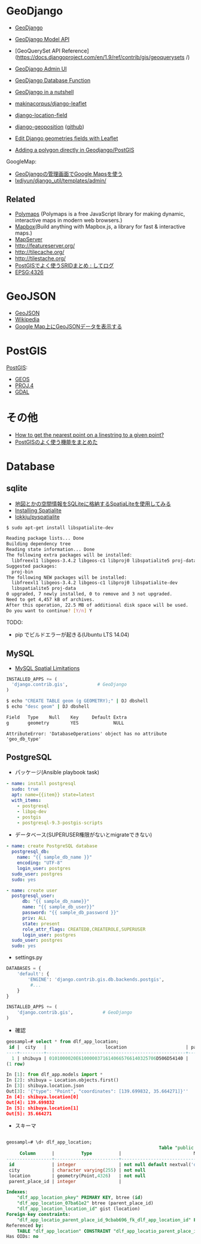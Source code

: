 # GeoDjango

- [GeoDjango](https://docs.djangoproject.com/en/1.9/ref/contrib/gis/)
- [GeoDjango Model API](https://docs.djangoproject.com/en/1.9/ref/contrib/gis/model-api/#module-django.contrib.gis.db.models)
- [GeoQuerySet API Reference](https://docs.djangoproject.com/en/1.9/ref/contrib/gis/geoquerysets /)
- [GeoDjango Admin UI](https://docs.djangoproject.com/en/1.9/ref/contrib/gis/admin/#module-django.contrib.gis.admin)
- [GeoDjango Database Function](https://docs.djangoproject.com/en/1.9/ref/contrib/gis/functions/)

- [GeoDjango in a nutshell](http://www.slideshare.net/DjangoStars/geodjango-in-a-nutshell)

- [makinacorpus/django-leaflet](https://github.com/makinacorpus/django-leaflet)
- [django-location-field](https://github.com/caioariede/django-location-field)
- [django-geoposition](https://django-geoposition.readthedocs.org/en/latest/)   ([github](https://github.com/philippbosch/django-geoposition))
- [Edit Django geometries fields with Leaflet](http://blog.mathieu-leplatre.info/edit-django-geometries-fields-with-leaflet.html)
- [Adding a polygon directly in Geodjango/PostGIS](http://stackoverflow.com/questions/1504288/adding-a-polygon-directly-in-geodjango-postgis)

GoogleMap:

- [GeoDjangoの管理画面でGoogle Mapsを使う](http://qiita.com/key/items/f3206e701238f187e759)
- [lxdiyun/django_util/templates/admin/](https://github.com/lxdiyun/django_util/tree/master/templates/admin)



## Related

- [Polymaps](http://polymaps.org/) (Polymaps is a free JavaScript library for making dynamic, interactive maps in modern web browsers.)
- [Mapbox](https://www.mapbox.com/mapbox.js/api/v2.2.3/)(Build anything with Mapbox.js,
a library for fast & interactive maps.)
- [MapServer](http://mapserver.org/)
- http://featureserver.org/
- http://tilecache.org/
- http://tilestache.org/
- [PostGISでよく使うSRIDまとめ : してログ](http://landhere.info/blog/a79.html)
- [EPSG:4326](http://spatialreference.org/ref/epsg/wgs-84/)

# GeoJSON

- [GeoJSON](http://geojson.org/)
- [Wikipedia](https://ja.wikipedia.org/wiki/GeoJSON)
- [Google Map上にGeoJSONデータを表示する](http://shimz.me/blog/google-map-api/3445)

# PostGIS

[PostGIS](http://postgis.net/):
- [GEOS](https://docs.djangoproject.com/en/1.9/ref/contrib/gis/install/geolibs/#geosbuild)
- [PROJ.4](https://github.com/OSGeo/proj.4/wiki)
- [GDAL](https://docs.djangoproject.com/en/1.9/ref/contrib/gis/gdal/)

# その他

- [How to get the nearest point on a linestring to a given point?](http://gis.stackexchange.com/questions/2061/how-to-get-the-nearest-point-on-a-linestring-to-a-given-point)
- [PostGISのよく使う機能をまとめた](http://d.hatena.ne.jp/EulerDijkstra/20131008/1381190780)


# Database

## sqlite

- [地図とかの空間情報をSQLiteに格納するSpatiaLiteを使用してみる](http://qiita.com/mima_ita/items/64f6c2b8bb47c4b5b391)
- [Installing Spatialite](https://docs.djangoproject.com/en/1.9/ref/contrib/gis/install/spatialite/)
- [lokkju/pyspatialite
](https://github.com/lokkju/pyspatialite/)

~~~bash
$ sudo apt-get install libspatialite-dev

Reading package lists... Done
Building dependency tree       
Reading state information... Done
The following extra packages will be installed:
  libfreexl1 libgeos-3.4.2 libgeos-c1 libproj0 libspatialite5 proj-data
Suggested packages:
  proj-bin
The following NEW packages will be installed:
  libfreexl1 libgeos-3.4.2 libgeos-c1 libproj0 libspatialite-dev
  libspatialite5 proj-data
0 upgraded, 7 newly installed, 0 to remove and 3 not upgraded.
Need to get 4,457 kB of archives.
After this operation, 22.5 MB of additional disk space will be used.
Do you want to continue? [Y/n] Y
~~~

TODO:

- pip でビルドエラーが起きる(Ubuntu LTS 14.04)

## MySQL

- [MySQL Spatial Limitations](https://docs.djangoproject.com/en/dev/ref/contrib/gis/db-api/#mysql-spatial-limitations)

~~~py
INSTALLED_APPS += (
  'django.contrib.gis',           # GeoDjango
)
~~~

~~~bash
$ echo "CREATE TABLE geom (g GEOMETRY);" | DJ dbshell
$ echo "desc geom" | DJ dbshell

Field   Type    Null    Key     Default Extra
g       geometry        YES             NULL
~~~

~~~
AttributeError: 'DatabaseOperations' object has no attribute 'geo_db_type'
~~~


## PostgreSQL

- パッケージ(Ansible playbook task)

~~~yaml
- name: install postgresql
  sudo: true
  apt: name={{item}} state=latest
  with_items:
    - postgresql
    - libpq-dev
    - postgis
    - postgresql-9.3-postgis-scripts
~~~

- データベース(SUPERUSER権限がないとmigrateできない)

~~~yaml
- name: create PostgreSQL database
  postgresql_db:
    name: "{{ sample_db_name }}"
    encoding: "UTF-8"
    login_user: postgres
  sudo_user: postgres
  sudo: yes

- name: create user
  postgresql_user:
      db: "{{ sample_db_name}}"
      name: "{{ sample_db_user}}"
      password: "{{ sample_db_password }}"
      priv: ALL
      state: present
      role_attr_flags: CREATEDB,CREATEROLE,SUPERUSER
      login_user: postgres
  sudo_user: postgres
  sudo: yes
~~~  

- settings.py

~~~python
DATABASES = {
    'default': {
        'ENGINE': 'django.contrib.gis.db.backends.postgis',
         #...
    }
}

INSTALLED_APPS += (
    'django.contrib.gis',           # GeoDjango
)
~~~

- 確認

~~~sql
geosampl=# select * from dlf_app_location;
 id |  city   |                      location                      | parent_place_id
----+---------+----------------------------------------------------+-----------------
  1 | shibuya | 0101000020E61000003716140665766140325706D506D54140 |                
(1 row)
~~~

~~~py
In [1]: from dlf_app.models import *
In [2]: shibuya = Location.objects.first()
In [3]: shibuya.location.json
Out[3]: '{"type": "Point", "coordinates": [139.699832, 35.664271]}''
In [4]: shibuya.location[0]
Out[4]: 139.699832
In [5]: shibuya.location[1]
Out[5]: 35.664271
~~~

- スキーマ

~~~sql

geosampl=# \d+ dlf_app_location;
                                                         Table "public.dlf_app_location"
     Column      |          Type          |                           Modifiers                           | Storage  | Stats target | Description
-----------------+------------------------+---------------------------------------------------------------+----------+--------------+-------------
 id              | integer                | not null default nextval('dlf_app_location_id_seq'::regclass) | plain    |              |
 city            | character varying(255) | not null                                                      | extended |              |
 location        | geometry(Point,4326)   | not null                                                      | main     |              |
 parent_place_id | integer                |                                                               | plain    |              |

Indexes:
    "dlf_app_location_pkey" PRIMARY KEY, btree (id)
    "dlf_app_location_07ba61e2" btree (parent_place_id)
    "dlf_app_location_location_id" gist (location)
Foreign-key constraints:
    "dlf_app_locatio_parent_place_id_9cbab696_fk_dlf_app_location_id" FOREIGN KEY (parent_place_id) REFERENCES dlf_app_location(id) DEFERRABLE INITIALLY DEFERRED
Referenced by:
    TABLE "dlf_app_location" CONSTRAINT "dlf_app_locatio_parent_place_id_9cbab696_fk_dlf_app_location_id" FOREIGN KEY (parent_place_id) REFERENCES dlf_app_location(id) DEFERRABLE INITIALLY DEFERRED
Has OIDs: no
~~~
